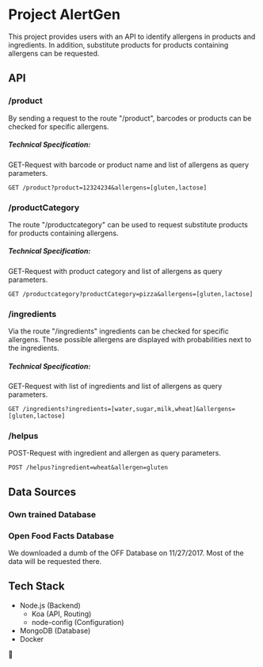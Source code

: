 # Project AlertGen

This project provides users with an API to identify allergens in products and ingredients. In addition, substitute products for products containing allergens can be requested.

## API

### /product

By sending a request to the route "/product", barcodes or products can be checked for specific allergens. 

##### Technical Specification:

GET-Request with barcode or product name and list of allergens as query parameters.

```
GET /product?product=12324234&allergens=[gluten,lactose] 
```

### /productCategory

The route "/productcategory" can be used to request substitute products for products containing allergens.

##### Technical Specification:

GET-Request with product category and list of allergens as query parameters.

```
GET /productcategory?productCategory=pizza&allergens=[gluten,lactose] 
```


### /ingredients 

Via the route "/ingredients" ingredients can be checked for specific allergens. These possible allergens are displayed with probabilities next to the ingredients.

##### Technical Specification:

GET-Request with list of ingredients and list of allergens as query parameters.

```
GET /ingredients?ingredients=[water,sugar,milk,wheat]&allergens=[gluten,lactose]
```

### /helpus

POST-Request with ingredient and allergen as query parameters.

```
POST /helpus?ingredient=wheat&allergen=gluten
```


## Data Sources

### Own trained Database

### Open Food Facts Database

We downloaded a dumb of the OFF Database on 11/27/2017. Most of the data will be requested there.

## Tech Stack

- Node.js (Backend)
    - Koa (API, Routing)
    - node-config (Configuration)
- MongoDB (Database)
- Docker

 :speak_no_evil:
